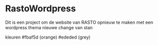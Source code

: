 # RastoWordpress
Dit is een project om de website van RASTO opnieuw te maken met een wordpress thema
nieuwe change van stan

kleuren
#fbaf5d (orange)
#ededed (grey)
